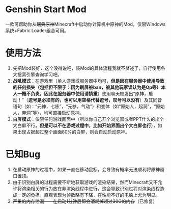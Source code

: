 # Genshin Start Mod
一款可帮助你从~~瑞典原神~~Minecraft中启动你计算机中原神的Mod，仅限Windows系统+Fabric Loader组合可用。

# 使用方法
1. 先把Mod装好，这个没得说吧，装Mod的具体流程我就不赘述了，自行使用各大搜索引擎查询学习吧。
2. **战吼模式**：在游戏里（单人游戏或服务器中均可，**但是因在服务器中使用导致的任何损失（包括但不限于：因为刷屏被ban，被其他玩家误认为是Op等）本人一概不负责，因此在服务器中使用请慎重**）使用聊天框发出“原神，启动！”（**逗号是必须有的，也可以用空格代替逗号，叹号可以没有**）及其同音语句（如：“元神，七栋”，“元参，气动”）和变体（如“原始人，起洞”，“原始人，弃洞”等），均可直接启动原神。
3. **白屏模式**：仅限任何游戏画面中（所以你自己开个浏览器或者PPT什么的出个大白屏不行，**但是可以不在游戏过程中，比如开始界面出个大白屏也行**），如果出现占据超过整个画面80%的白屏，则会自动启动原神。

# 已知Bug
1. 在启动原神的过程中，如果一直在移动鼠标，会导致有概率无法顺利将原神窗口置顶。
2. 由于识别白屏的过程需要不断地获取游戏的渲染结果，然而Minecraft又不允许将渲染相关的行为放在非渲染线程中进行，这会导致识别过程对渲染线程造成一定的负担，直观表现为帧数略有下降，在性能不好的电脑上尤为明显。
3. ~~严重的内存泄漏——在启动1分钟后即会消耗掉超过30G的内存~~（已修复）
